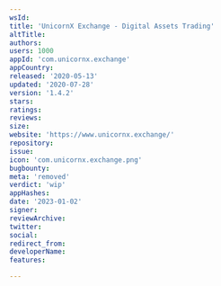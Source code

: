 ```yaml
---
wsId: 
title: 'UnicornX Exchange - Digital Assets Trading'
altTitle: 
authors: 
users: 1000
appId: 'com.unicornx.exchange'
appCountry: 
released: '2020-05-13'
updated: '2020-07-28'
version: '1.4.2'
stars: 
ratings: 
reviews: 
size: 
website: 'https://www.unicornx.exchange/'
repository: 
issue: 
icon: 'com.unicornx.exchange.png'
bugbounty: 
meta: 'removed'
verdict: 'wip'
appHashes: 
date: '2023-01-02'
signer: 
reviewArchive: 
twitter: 
social: 
redirect_from: 
developerName: 
features: 

---
```


